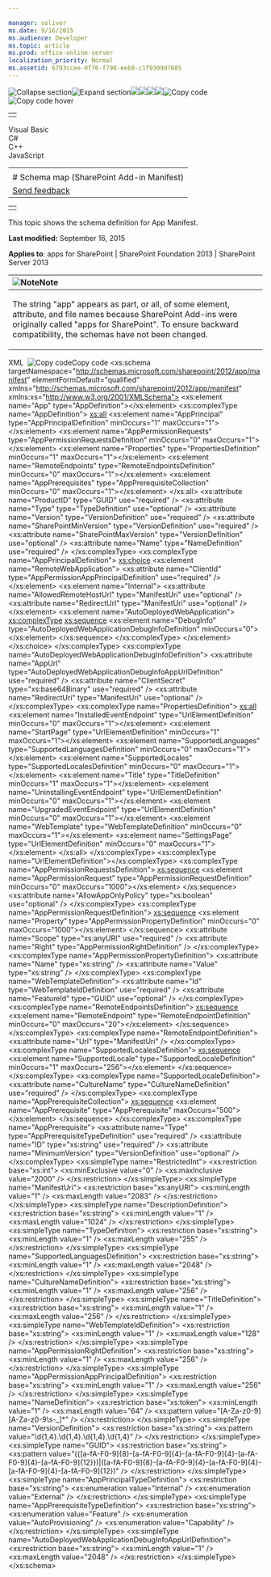 ```yaml
---

manager: soliver
ms.date: 9/16/2015
ms.audience: Developer
ms.topic: article
ms.prod: office-online-server
localization_priority: Normal
ms.assetid: 6793ccee-0f76-f798-eeb8-c1f9309d7685
---
```


![Collapse
section](../icons/collapse_all.gif "Collapse section")![Expand
section](../icons/expand_all.gif "Expand section")![](../icons/collapse_all.gif)![](../icons/expand_all.gif)![](../icons/dropdown.gif)![](../icons/dropdownHover.gif)![Copy
code](../icons/copycode.gif "Copy code")![Copy code
hover](../icons/copycodeHighlight.gif "Copy code hover")
<table>
<tbody>
<tr class="odd">
<td align="left"></td>
</tr>
</tbody>
</table>

Visual Basic  
C\#  
C++  
JavaScript  

<table>
<tbody>
<tr class="odd">
<td align="left"><span id="runningHeaderText"></span></td>
</tr>
<tr class="even">
<td align="left"># Schema map (SharePoint Add-in Manifest)</td>
</tr>
<tr class="odd">
<td align="left"><span id="headfeedbackarea" class="feedbackhead"><a href="javascript:SubmitFeedback(&#39;docthis@Microsoft.com&#39;,&#39;&#39;,&#39;&#39;,&#39;&#39;,&#39;1.0.18082.1225&#39;,&#39;%0\dThank%20you%20for%20your%20feedback.%20The%20developer%20writing%20teams%20use%20your%20feedback%20to%20improve%20documentation.%20While%20we%20are%20reviewing%20your%20feedback,%20we%20may%20send%20you%20e-mail%20to%20ask%20for%20clarification%20or%20feedback%20on%20a%20solution.%20We%20do%20not%20use%20your%20e-mail%20address%20for%20any%20other%20purpose%20and%20we%20delete%20it%20after%20we%20finish%20our%20review.%0\AFor%20further%20information%20about%20the%20privacy%20policies%20of%20Microsoft,%20please%20see%20http://privacy.microsoft.com/en-us/default.aspx.%0\A%0\d&#39;,&#39;Customer%20feedback&#39;);">Send feedback</a></span></td>
</tr>
</tbody>
</table>

<table>
<colgroup>
<col width="100%" />
</colgroup>
<tbody>
<tr class="odd">
<td align="left"></td>
</tr>
</tbody>
</table>

This topic shows the schema definition for <span class="keyword">App
Manifest</span>.

**Last modified:** September 16, 2015

**Applies to**: apps for SharePoint | SharePoint Foundation 2013 |
SharePoint Server 2013

<table>
<colgroup>
<col width="100%" />
</colgroup>
<thead>
<tr class="header">
<th align="left"><img src="../icons/alert_note.gif" title="Note" alt="Note" /><strong>Note</strong></th>
</tr>
</thead>
<tbody>
<tr class="odd">
<td align="left"><p>The string &quot;app&quot; appears as part, or all, of some element, attribute, and file names because SharePoint Add-ins were originally called &quot;apps for SharePoint&quot;. To ensure backward compatibility, the schemas have not been changed.</p></td>
</tr>
</tbody>
</table>

<span codelanguage="xmlLang"></span>
XML 
<span class="copyCode" onclick="CopyCode(this)"
onkeypress="CopyCode_CheckKey(this, event)"
onmouseover="ChangeCopyCodeIcon(this)"
onmouseout="ChangeCopyCodeIcon(this)" tabindex="0">![Copy
code](../icons/copycode.gif "Copy code")Copy code</span>
    <xs:schema targetNamespace="http://schemas.microsoft.com/sharepoint/2012/app/manifest" elementFormDefault="qualified" xmlns="http://schemas.microsoft.com/sharepoint/2012/app/manifest" xmlns:xs="http://www.w3.org/2001/XMLSchema">
        <xs:element name="App" type="AppDefinition"></xs:element>
        <xs:complexType name="AppDefinition">
            <xs:all>
                <xs:element name="AppPrincipal" type="AppPrincipalDefinition" minOccurs="1" maxOccurs="1"></xs:element>
                <xs:element name="AppPermissionRequests" type="AppPermissionRequestsDefinition" minOccurs="0" maxOccurs="1"></xs:element>
                <xs:element name="Properties" type="PropertiesDefinition" minOccurs="1" maxOccurs="1"></xs:element>
                <xs:element name="RemoteEndpoints" type="RemoteEndpointsDefinition" minOccurs="0" maxOccurs="1"></xs:element>
                <xs:element name="AppPrerequisites" type="AppPrerequisiteCollection" minOccurs="0" maxOccurs="1"></xs:element>
            </xs:all>
            <xs:attribute name="ProductID" type="GUID" use="required" />
            <xs:attribute name="Type" type="TypeDefinition" use="optional" />
            <xs:attribute name="Version" type="VersionDefinition" use="required" />
            <xs:attribute name="SharePointMinVersion" type="VersionDefinition" use="required" />
            <xs:attribute name="SharePointMaxVersion" type="VersionDefinition" use="optional" />
            <xs:attribute name="Name" type="NameDefinition" use="required" />
        </xs:complexType>
        <xs:complexType name="AppPrincipalDefinition">
            <xs:choice>
                <xs:element name="RemoteWebApplication">
                    <xs:attribute name="ClientId" type="AppPermissionAppPrincipalDefinition" use="required" />
                </xs:element>
                <xs:element name="Internal">
                    <xs:attribute name="AllowedRemoteHostUrl" type="ManifestUri" use="optional" />
                    <xs:attribute name="RedirectUrl" type="ManifestUri" use="optional" />
                </xs:element>
                <xs:element name="AutoDeployedWebApplication">
                    <xs:complexType>
                        <xs:sequence>
                            <xs:element name="DebugInfo" type="AutoDeployedWebApplicationDebugInfoDefinition" minOccurs="0"></xs:element>
                        </xs:sequence>
                    </xs:complexType>
                </xs:element>
            </xs:choice>
        </xs:complexType>
        <xs:complexType name="AutoDeployedWebApplicationDebugInfoDefinition">
            <xs:attribute name="AppUrl" type="AutoDeployedWebApplicationDebugInfoAppUrlDefinition" use="required" />
            <xs:attribute name="ClientSecret" type="xs:base64Binary" use="required" />
            <xs:attribute name="RedirectUri" type="ManifestUri" use="optional" />
        </xs:complexType>
        <xs:complexType name="PropertiesDefinition">
            <xs:all>
                <xs:element name="InstalledEventEndpoint" type="UrlElementDefinition" minOccurs="0" maxOccurs="1"></xs:element>
                <xs:element name="StartPage" type="UrlElementDefinition" minOccurs="1" maxOccurs="1"></xs:element>
                <xs:element name="SupportedLanguages" type="SupportedLanguagesDefinition" minOccurs="0" maxOccurs="1"></xs:element>
                <xs:element name="SupportedLocales" type="SupportedLocalesDefinition" minOccurs="0" maxOccurs="1"></xs:element>
                <xs:element name="Title" type="TitleDefinition" minOccurs="1" maxOccurs="1"></xs:element>
                <xs:element name="UninstallingEventEndpoint" type="UrlElementDefinition" minOccurs="0" maxOccurs="1"></xs:element>
                <xs:element name="UpgradedEventEndpoint" type="UrlElementDefinition" minOccurs="0" maxOccurs="1"></xs:element>
                <xs:element name="WebTemplate" type="WebTemplateDefinition" minOccurs="0" maxOccurs="1"></xs:element>
                <xs:element name="SettingsPage" type="UrlElementDefinition" minOccurs="0" maxOccurs="1"></xs:element>
            </xs:all>
        </xs:complexType>
        <xs:complexType name="UrlElementDefinition"></xs:complexType>
        <xs:complexType name="AppPermissionRequestsDefinition">
            <xs:sequence>
                <xs:element name="AppPermissionRequest" type="AppPermissionRequestDefinition" minOccurs="0" maxOccurs="1000"></xs:element>
            </xs:sequence>
            <xs:attribute name="AllowAppOnlyPolicy" type="xs:boolean" use="optional" />
        </xs:complexType>
        <xs:complexType name="AppPermissionRequestDefinition">
            <xs:sequence>
                <xs:element name="Property" type="AppPermissionPropertyDefinition" minOccurs="0" maxOccurs="1000"></xs:element>
            </xs:sequence>
            <xs:attribute name="Scope" type="xs:anyURI" use="required" />
            <xs:attribute name="Right" type="AppPermissionRightDefinition" />
        </xs:complexType>
        <xs:complexType name="AppPermissionPropertyDefinition">
            <xs:attribute name="Name" type="xs:string" />
            <xs:attribute name="Value" type="xs:string" />
        </xs:complexType>
        <xs:complexType name="WebTemplateDefinition">
            <xs:attribute name="Id" type="WebTemplateIdDefinition" use="required" />
            <xs:attribute name="FeatureId" type="GUID" use="optional" />
        </xs:complexType>
        <xs:complexType name="RemoteEndpointsDefinition">
            <xs:sequence>
                <xs:element name="RemoteEndpoint" type="RemoteEndpointDefinition" minOccurs="0" maxOccurs="20"></xs:element>
            </xs:sequence>
        </xs:complexType>
        <xs:complexType name="RemoteEndpointDefinition">
            <xs:attribute name="Url" type="ManifestUri" />
        </xs:complexType>
        <xs:complexType name="SupportedLocalesDefinition">
            <xs:sequence>
                <xs:element name="SupportedLocale" type="SupportedLocaleDefinition" minOccurs="1" maxOccurs="256"></xs:element>
            </xs:sequence>
        </xs:complexType>
        <xs:complexType name="SupportedLocaleDefinition">
            <xs:attribute name="CultureName" type="CultureNameDefinition" use="required" />
        </xs:complexType>
        <xs:complexType name="AppPrerequisiteCollection">
            <xs:sequence>
                <xs:element name="AppPrerequisite" type="AppPrerequisite" maxOccurs="500"></xs:element>
            </xs:sequence>
        </xs:complexType>
        <xs:complexType name="AppPrerequisite">
            <xs:attribute name="Type" type="AppPrerequisiteTypeDefinition" use="required" />
            <xs:attribute name="ID" type="xs:string" use="required" />
            <xs:attribute name="MinimumVersion" type="VersionDefinition" use="optional" />
        </xs:complexType>
        <xs:simpleType name="RestrictedInt">
            <xs:restriction base="xs:int">
                <xs:minExclusive value="0" />
                <xs:maxInclusive value="2000" />
            </xs:restriction>
        </xs:simpleType>
        <xs:simpleType name="ManifestUri">
            <xs:restriction base="xs:anyURI">
                <xs:minLength value="1" />
                <xs:maxLength value="2083" />
            </xs:restriction>
        </xs:simpleType>
        <xs:simpleType name="DescriptionDefinition">
            <xs:restriction base="xs:string">
                <xs:minLength value="1" />
                <xs:maxLength value="1024" />
            </xs:restriction>
        </xs:simpleType>
        <xs:simpleType name="TypeDefinition">
            <xs:restriction base="xs:string">
                <xs:minLength value="1" />
                <xs:maxLength value="255" />
            </xs:restriction>
        </xs:simpleType>
        <xs:simpleType name="SupportedLanguagesDefinition">
            <xs:restriction base="xs:string">
                <xs:minLength value="1" />
                <xs:maxLength value="2048" />
            </xs:restriction>
        </xs:simpleType>
        <xs:simpleType name="CultureNameDefinition">
            <xs:restriction base="xs:string">
                <xs:minLength value="1" />
                <xs:maxLength value="256" />
            </xs:restriction>
        </xs:simpleType>
        <xs:simpleType name="TitleDefinition">
            <xs:restriction base="xs:string">
                <xs:minLength value="1" />
                <xs:maxLength value="256" />
            </xs:restriction>
        </xs:simpleType>
        <xs:simpleType name="WebTemplateIdDefinition">
            <xs:restriction base="xs:string">
                <xs:minLength value="1" />
                <xs:maxLength value="128" />
            </xs:restriction>
        </xs:simpleType>
        <xs:simpleType name="AppPermissionRightDefinition">
            <xs:restriction base="xs:string">
                <xs:minLength value="1" />
                <xs:maxLength value="256" />
            </xs:restriction>
        </xs:simpleType>
        <xs:simpleType name="AppPermissionAppPrincipalDefinition">
            <xs:restriction base="xs:string">
                <xs:minLength value="1" />
                <xs:maxLength value="256" />
            </xs:restriction>
        </xs:simpleType>
        <xs:simpleType name="NameDefinition">
            <xs:restriction base="xs:token">
                <xs:minLength value="1" />
                <xs:maxLength value="64" />
                <xs:pattern value="[A-Za-z0-9][A-Za-z0-9\s-_]*" />
            </xs:restriction>
        </xs:simpleType>
        <xs:simpleType name="VersionDefinition">
            <xs:restriction base="xs:string">
                <xs:pattern value="\d{1,4}\.\d{1,4}\.\d{1,4}\.\d{1,4}" />
            </xs:restriction>
        </xs:simpleType>
        <xs:simpleType name="GUID">
            <xs:restriction base="xs:string">
                <xs:pattern value="(\{[a-fA-F0-9]{8}-[a-fA-F0-9]{4}-[a-fA-F0-9]{4}-[a-fA-F0-9]{4}-[a-fA-F0-9]{12}\})|([a-fA-F0-9]{8}-[a-fA-F0-9]{4}-[a-fA-F0-9]{4}-[a-fA-F0-9]{4}-[a-fA-F0-9]{12})" />
            </xs:restriction>
        </xs:simpleType>
        <xs:simpleType name="AppPrincipalTypeDefinition">
            <xs:restriction base="xs:string">
                <xs:enumeration value="Internal" />
                <xs:enumeration value="External" />
            </xs:restriction>
        </xs:simpleType>
        <xs:simpleType name="AppPrerequisiteTypeDefinition">
            <xs:restriction base="xs:string">
                <xs:enumeration value="Feature" />
                <xs:enumeration value="AutoProvisioning" />
                <xs:enumeration value="Capability" />
            </xs:restriction>
        </xs:simpleType>
        <xs:simpleType name="AutoDeployedWebApplicationDebugInfoAppUrlDefinition">
            <xs:restriction base="xs:string">
                <xs:minLength value="1" />
                <xs:maxLength value="2048" />
            </xs:restriction>
        </xs:simpleType>
    </xs:schema>








